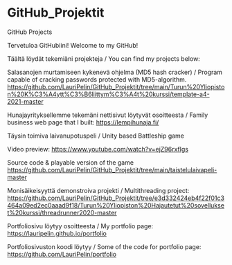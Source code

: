 # GitHub_Projektit 
GitHub Projects

Tervetuloa GitHubiini!
Welcome to my GitHub!

Täältä löydät tekemiäni projekteja /
You can find my projects below:


Salasanojen murtamiseen kykenevä ohjelma (MD5 hash cracker) /
Program capable of cracking passwords protected with MD5-algorithm.
https://github.com/LauriPelin/GitHub_Projektit/tree/main/Turun%20Yliopiston%20K%C3%A4ytt%C3%B6liittym%C3%A4t%20kurssi/template-a4-2021-master

Hunajayrityksellemme tekemäni nettisivut löytyvät osoitteesta /
Family business web page that I built:
https://lempihunaja.fi/

Täysin toimiva laivanupotuspeli /
Unity based Battleship game

Video preview: https://www.youtube.com/watch?v=ejZ96rxflgs

Source code & playable version of the game https://github.com/LauriPelin/GitHub_Projektit/tree/main/taistelulaivapeli-master

Monisäikeisyyttä demonstroiva projekti /
Multithreading project: https://github.com/LauriPelin/GitHub_Projektit/tree/e3d332424eb4f22f01c3464a09ed2ec0aaad9f18/Turun%20Yliopiston%20Hajautetut%20sovellukset%20kurssi/threadrunner2020-master

Portfoliosivu löytyy osoitteesta /
My portfolio page:
https://lauripelin.github.io/portfolio

Portfoliosivuston koodi löytyy /
Some of the code for portfolio page:
https://github.com/LauriPelin/portfolio


